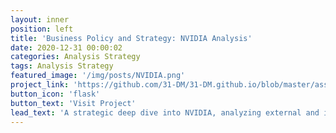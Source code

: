```yaml
---
layout: inner
position: left
title: 'Business Policy and Strategy: NVIDIA Analysis'
date: 2020-12-31 00:00:02
categories: Analysis Strategy
tags: Analysis Strategy
featured_image: '/img/posts/NVIDIA.png'
project_link: 'https://github.com/31-DM/31-DM.github.io/blob/master/assets/Work/School/Undergrad/Papers/BPS/README.md'
button_icon: 'flask'
button_text: 'Visit Project'
lead_text: 'A strategic deep dive into NVIDIA, analyzing external and internal factors, culminating in key strategic recommendations.'
---
```

